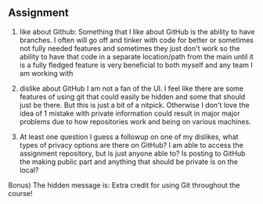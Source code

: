 ## Assignment
1) like about Github:
Something that I like about GitHub is the ability to have branches. I often will go off and tinker with code for better or sometimes not fully needed features and sometimes they just don't work so the ability to have that code in a separate location/path from the main  until it is a fully fledged feature is very beneficial to both myself and any team I am working with

2) dislike about GitHub
I am not a fan of the UI. I feel like there are some features of using git that could easily be hidden and some that should just be there. But this is just a bit of a nitpick. Otherwise I don't love the idea of 1 mistake with private information could result in major major problems due to how repositories work and being on various machines.

3) At least one question
I guess a followup on one of my dislikes, what types of privacy options are there on GitHub? I am able to access the assignment repository, but is just anyone able to? Is posting to GitHub the making public part and anything that should be private is on the local?

Bonus) The hidden message is:
Extra credit for using Git throughout the course!